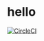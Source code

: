 # hello
[![CircleCI](https://circleci.com/gh/SudiptaSadhukhan1989/hello.svg?style=svg)](https://circleci.com/gh/SudiptaSadhukhan1989/hello)
